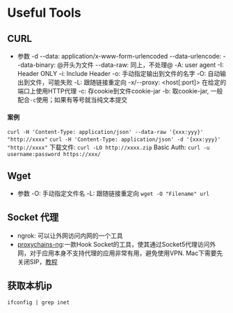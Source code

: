 # Useful Tools
## CURL
- 参数
    -d --data: application/x-www-form-urlencoded
    --data-urlencode: 
    --data-binary: @开头为文件
    --data-raw: 同上，不处理@
    -A: user agent
    -I: Header ONLY
    -i: Include Header
    -o: 手动指定输出到文件的名字
    -O: 自动输出到文件，可能失败
    -L: 跟随链接重定向
    -x/--proxy: <host[:port]>  在给定的端口上使用HTTP代理
    -c: 存cookie到文件cookie-jar
    -b: 取cookie-jar, 一般配合`-c`使用；如果有等号就当纯文本提交
#### 案例
`curl -H 'Content-Type: application/json' --data-raw '{xxx:yyy}' "http://xxxx"`
`curl -H 'Content-Type: application/json' -d '{xxx:yyy}' "http://xxxx"`
下载文件: `curl -LO http://xxxx.zip`
Basic Auth: `curl -u username:password https://xxx/`
## Wget
- 参数
 -O: 手动指定文件名
 -L: 跟随链接重定向
`wget -O "Filename" url`

## Socket 代理
- ngrok: 可以让外网访问内网的一个工具
- [proxychains-ng](https://github.com/rofl0r/proxychains-ng):一款Hook Socket的工具，使其通过Socket5代理访问外网，对于应用本身不支持代理的应用非常有用，避免使用VPN. Mac下需要先关闭SIP，[教程](https://blog.csdn.net/king_cpp_py/article/details/79560634)
## 获取本机ip
`ifconfig | grep inet`